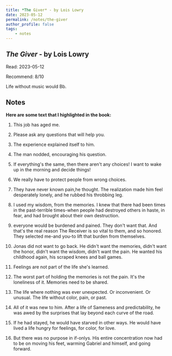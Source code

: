 ```yaml
---
title: *The Giver* - by Lois Lowry
date: 2023-05-12
permalink: /notes/the-giver
author_profile: false
tags:
    - notes
---
```


## *The Giver* - by Lois Lowry

Read: 2023-05-12

Recommend: 8/10

Life without music would Bb. 

## Notes

**Here are some text that I highlighted in the book:** 

1. This job has aged me.

1. Please ask any questions that will help you.

1. The experience explained itself to him.

1. The man nodded, encouraging his question.

1. If everything's the same, then there aren't any choices! I want to wake up in the morning and decide things!

1. We really have to protect people from wrong choices.

1. They have never known pain,he thought. The realization made him feel desperately lonely, and he rubbed his throbbing leg.

1. I used my wisdom, from the memories. I knew that there had been times in the past-terrible times-when people had destroyed others in haste, in fear, and had brought about their own destruction.

1. everyone would be burdened and pained. They don't want that. And that's the real reason The Receiver is so vital to them, and so honored. They selected me-and you-to lift that burden from themselves.

1. Jonas did not want to go back. He didn't want the memories, didn't want the honor, didn't want the wisdom, didn't want the pain. He wanted his childhood again, his scraped knees and ball games.

1. Feelings are not part of the life she's learned.

1. The worst part of holding the memories is not the pain. It's the loneliness of it. Memories need to be shared.

1. The life where nothing was ever unexpected. Or inconvenient. Or unusual. The life without color, pain, or past.

1. All of it was new to him. After a life of Sameness and predictability, he was awed by the surprises that lay beyond each curve of the road.

1. If he had stayed, he would have starved in other ways. He would have lived a life hungry for feelings, for color, for love.

1. But there was no purpose in if-onlys. His entire concentration now had to be on moving his feet, warming Gabriel and himself, and going forward.

